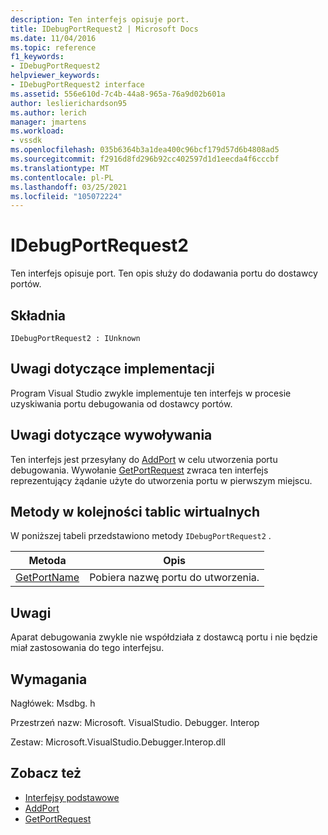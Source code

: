 ```yaml
---
description: Ten interfejs opisuje port.
title: IDebugPortRequest2 | Microsoft Docs
ms.date: 11/04/2016
ms.topic: reference
f1_keywords:
- IDebugPortRequest2
helpviewer_keywords:
- IDebugPortRequest2 interface
ms.assetid: 556e610d-7c4b-44a8-965a-76a9d02b601a
author: leslierichardson95
ms.author: lerich
manager: jmartens
ms.workload:
- vssdk
ms.openlocfilehash: 035b6364b3a1dea400c96bcf179d57d6b4808ad5
ms.sourcegitcommit: f2916d8fd296b92cc402597d1d1eecda4f6cccbf
ms.translationtype: MT
ms.contentlocale: pl-PL
ms.lasthandoff: 03/25/2021
ms.locfileid: "105072224"
---
```

# <a name="idebugportrequest2"></a>IDebugPortRequest2
Ten interfejs opisuje port. Ten opis służy do dodawania portu do dostawcy portów.

## <a name="syntax"></a>Składnia

```
IDebugPortRequest2 : IUnknown
```

## <a name="notes-for-implementers"></a>Uwagi dotyczące implementacji
 Program Visual Studio zwykle implementuje ten interfejs w procesie uzyskiwania portu debugowania od dostawcy portów.

## <a name="notes-for-callers"></a>Uwagi dotyczące wywoływania
 Ten interfejs jest przesyłany do [AddPort](../../../extensibility/debugger/reference/idebugportsupplier2-addport.md) w celu utworzenia portu debugowania. Wywołanie [GetPortRequest](../../../extensibility/debugger/reference/idebugport2-getportrequest.md) zwraca ten interfejs reprezentujący żądanie użyte do utworzenia portu w pierwszym miejscu.

## <a name="methods-in-vtable-order"></a>Metody w kolejności tablic wirtualnych
 W poniższej tabeli przedstawiono metody `IDebugPortRequest2` .

|Metoda|Opis|
|------------|-----------------|
|[GetPortName](../../../extensibility/debugger/reference/idebugportrequest2-getportname.md)|Pobiera nazwę portu do utworzenia.|

## <a name="remarks"></a>Uwagi
 Aparat debugowania zwykle nie współdziała z dostawcą portu i nie będzie miał zastosowania do tego interfejsu.

## <a name="requirements"></a>Wymagania
 Nagłówek: Msdbg. h

 Przestrzeń nazw: Microsoft. VisualStudio. Debugger. Interop

 Zestaw: Microsoft.VisualStudio.Debugger.Interop.dll

## <a name="see-also"></a>Zobacz też
- [Interfejsy podstawowe](../../../extensibility/debugger/reference/core-interfaces.md)
- [AddPort](../../../extensibility/debugger/reference/idebugportsupplier2-addport.md)
- [GetPortRequest](../../../extensibility/debugger/reference/idebugport2-getportrequest.md)
